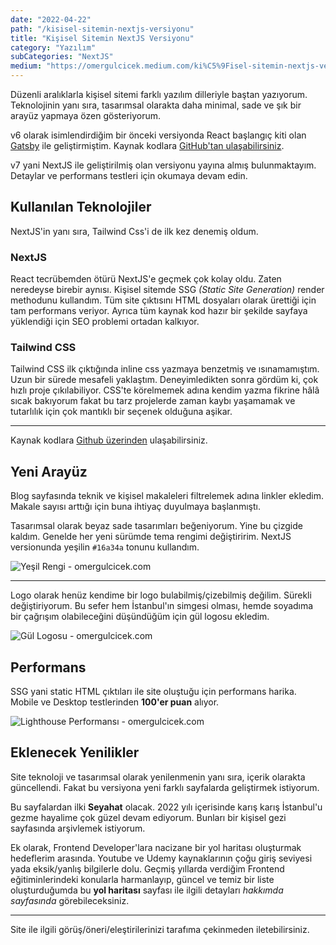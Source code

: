 ```yaml
---
date: "2022-04-22"
path: "/kisisel-sitemin-nextjs-versiyonu"
title: "Kişisel Sitemin NextJS Versiyonu"
category: "Yazılım"
subCategories: "NextJS"
medium: "https://omergulcicek.medium.com/ki%C5%9Fisel-sitemin-nextjs-versiyonu-898ade092187"
---
```


Düzenli aralıklarla kişisel sitemi farklı yazılım dilleriyle baştan yazıyorum. Teknolojinin yanı sıra, tasarımsal olarakta daha minimal, sade ve şık bir arayüz yapmaya özen gösteriyorum.

v6 olarak isimlendirdiğim bir önceki versiyonda React başlangıç kiti olan <a href="https://www.gatsbyjs.com/" rel="noopener noreferrer" target="_blank">Gatsby</a> ile geliştirmiştim. Kaynak kodlara <a href="https://github.com/omergulcicek/omergulcicek.com-old-versions/tree/main/v6" rel="noopener noreferrer" target="_blank">GitHub'tan ulaşabilirsiniz</a>.

v7 yani NextJS ile geliştirilmiş olan versiyonu yayına almış bulunmaktayım. Detaylar ve performans testleri için okumaya devam edin.

## Kullanılan Teknolojiler

NextJS'in yanı sıra, Tailwind Css'i de ilk kez denemiş oldum.

### NextJS

React tecrübemden ötürü NextJS'e geçmek çok kolay oldu. Zaten neredeyse birebir aynısı. Kişisel sitemde SSG _(Static Site Generation)_ render methodunu kullandım. Tüm site çıktısını HTML dosyaları olarak ürettiği için tam performans veriyor. Ayrıca tüm kaynak kod hazır bir şekilde sayfaya yüklendiği için SEO problemi ortadan kalkıyor.

### Tailwind CSS

Tailwind CSS ilk çıktığında inline css yazmaya benzetmiş ve ısınamamıştım. Uzun bir sürede mesafeli yaklaştım. Deneyimledikten sonra gördüm ki, çok hızlı proje çıkılabiliyor. CSS'te körelmemek adına kendim yazma fikrine hâlâ sıcak bakıyorum fakat bu tarz projelerde zaman kaybı yaşamamak ve tutarlılık için çok mantıklı bir seçenek olduğuna aşikar.

---

Kaynak kodlara <a href="https://github.com/omergulcicek/omergulcicek.com" rel="noopener noreferrer" target="_blank">Github üzerinden</a> ulaşabilirsiniz.

## Yeni Arayüz

Blog sayfasında teknik ve kişisel makaleleri filtrelemek adına linkler ekledim. Makale sayısı arttığı için buna ihtiyaç duyulmaya başlanmıştı.

Tasarımsal olarak beyaz sade tasarımları beğeniyorum. Yine bu çizgide kaldım. Genelde her yeni sürümde tema rengimi değiştiririm. NextJS versionunda yeşilin `#16a34a` tonunu kullandım.

![Yeşil Rengi - omergulcicek.com](/img/blog/2022-04-22/renk.png)

---

Logo olarak henüz kendime bir logo bulabilmiş/çizebilmiş değilim. Sürekli değiştiriyorum. Bu sefer hem İstanbul'ın simgesi olması, hemde soyadıma bir çağrışım olabileceğini düşündüğüm için gül logosu ekledim.

![Gül Logosu - omergulcicek.com](/img/blog/2022-04-22/logo.png)

## Performans

SSG yani static HTML çıktıları ile site oluştuğu için performans harika. Mobile ve Desktop testlerinden **100'er puan** alıyor.

![Lighthouse Performansı - omergulcicek.com](/img/blog/2022-04-22/performans.png)

## Eklenecek Yenilikler

Site teknoloji ve tasarımsal olarak yenilenmenin yanı sıra, içerik olarakta güncellendi. Fakat bu versiyona yeni farklı sayfalarda geliştirmek istiyorum.

Bu sayfalardan ilki **Seyahat** olacak. 2022 yılı içerisinde karış karış İstanbul'u gezme hayalime çok güzel devam ediyorum. Bunları bir kişisel gezi sayfasında arşivlemek istiyorum.

Ek olarak, Frontend Developer'lara nacizane bir yol haritası oluşturmak hedeflerim arasında. Youtube ve Udemy kaynaklarının çoğu giriş seviyesi yada eksik/yanlış bilgilerle dolu. Geçmiş yıllarda verdiğim Frontend eğitiminlerindeki konularla harmanlayıp, güncel ve temiz bir liste oluşturduğumda bu **yol haritası** sayfası ile ilgili detayları _hakkımda sayfasında_ görebileceksiniz.

---

Site ile ilgili görüş/öneri/eleştirilerinizi tarafıma çekinmeden iletebilirsiniz.
